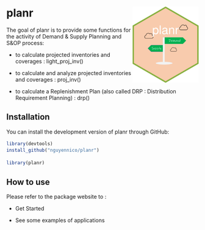 
<!-- README.md is generated from README.Rmd. Please edit that file -->

# planr <img src="man/figures/logo.png" align="right" height="200"/>

The goal of planr is to provide some functions for the activity of
Demand & Supply Planning and S&OP process:

-   to calculate projected inventories and coverages : light_proj_inv()

-   to calculate and analyze projected inventories and coverages :
    proj_inv()

-   to calculate a Replenishment Plan (also called DRP : Distribution
    Requirement Planning) : drp()

## Installation

You can install the development version of planr through GitHub:

``` r
library(devtools)
install_github("nguyennico/planr")

library(planr)
```

## How to use

Please refer to the package website to :

-   Get Started

-   See some examples of applications

